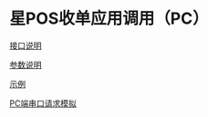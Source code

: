 # 星POS收单应用调用（PC）

[接口说明](/pcInvokePOS/interface-regular.md)

[参数说明](/pcInvokePOS/parameter.md)

[示例](/pcInvokePOS/example.md)

[PC端串口请求模拟](/pcInvokePOS/pcduan-chuan-kou-qing-qiu-mo-ni.md)



